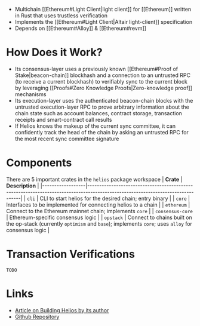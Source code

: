 
- Multichain [[Ethereum#Light Client|light client]] for [[Ethereum]] written in Rust that uses trustless verification
- Implements the [[Ethereum#Light Client|Altair light-client]] specification
- Depends on [[Ethereum#Alloy]] & [[Ethereum#revm]]

# How Does it Work?
- Its consensus-layer uses a previously known [[Ethereum#Proof of Stake|beacon-chain]] blockhash and a connection to an untrusted RPC (to receive a current blockhash) to verifiably sync to the current block by leveraging [[Proofs#Zero Knowledge Proofs|Zero-knowledge proof]] mechanisms
- Its execution-layer uses the authenticated beacon-chain blocks with the untrusted execution-layer RPC to prove arbitrary information about the chain state such as account balances, contract storage, transaction receipts and smart-contract call results
- If Helios knows the makeup of the current sync committee, it can confidently track the head of the chain by asking an untrusted RPC for the most recent sync committee signature

# Components
There are 5 important crates in the `helios` package workspace
| **Crate**        | **Description**                                                                                                                |
|------------------|--------------------------------------------------------------------------------------------------------------------------------|
| `cli`            | CLI to start helios for the desired chain; entry binary                                                                        |
| `core`           | Interfaces to be implemented for connecting helios to a chain                                                                  |
| `ethereum`       | Connect to the Ethereum mainnet chain; implements `core`                                                                       |
| `consensus-core` | Ethereum-specific consensus logic                                                                                              |
| `opstack`        | Connect to chains built on the op-stack (currently `optimism` and `base`); implements `core`; uses `alloy` for consensus logic | 

# Transaction Verifications
`TODO`

# Links
+ [Article on Building Helios by its author](https://a16zcrypto.com/posts/article/building-helios-ethereum-light-client/)
+ [Github Repository](https://github.com/a16z/helios)
